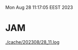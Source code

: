 Mon Aug 28 11:17:05 EEST 2023
# JAM
<a href='./cache/202308/28_11.log'>./cache/202308/28_11.log</a>
